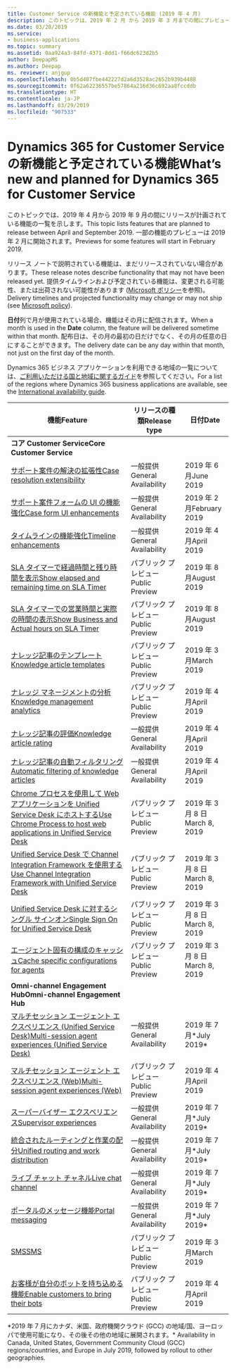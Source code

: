 ```yaml
---
title: Customer Service の新機能と予定されている機能 (2019 年 4 月)
description: このトピックは、2019 年 2 月 から 2019 年 3 月までの間にプレビューになり、2019 年 4 月から 2019 年 9 月までの間にリリース予定の機能の一覧を示します。
ms.date: 03/28/2019
ms.service:
- business-applications
ms.topic: summary
ms.assetid: 0aa924a3-84fd-4371-8dd1-f66dc623d2b5
author: DeepapMS
ms.author: Deepap
ms. reviewer: anjgup
ms.openlocfilehash: 0b5d407fbe442227d2a6d3528ac2652b939b4488
ms.sourcegitcommit: 0f62a62236557be57864a216d36c692aa8fccddb
ms.translationtype: HT
ms.contentlocale: ja-JP
ms.lasthandoff: 03/29/2019
ms.locfileid: "907533"
---
```

#  <a name="whats-new-and-planned-for-dynamics-365-for-customer-service"></a><span data-ttu-id="55be7-103">Dynamics 365 for Customer Service の新機能と予定されている機能</span><span class="sxs-lookup"><span data-stu-id="55be7-103">What’s new and planned for Dynamics 365 for Customer Service</span></span> 

<span data-ttu-id="55be7-104">このトピックでは、2019 年 4 月から 2019 年 9 月の間にリリースが計画されている機能の一覧を示します。</span><span class="sxs-lookup"><span data-stu-id="55be7-104">This topic lists features that are planned to release between April and September 2019.</span></span> <span data-ttu-id="55be7-105">一部の機能のプレビューは 2019 年 2 月に開始されます。</span><span class="sxs-lookup"><span data-stu-id="55be7-105">Previews for some features will start in February 2019.</span></span> 

<span data-ttu-id="55be7-106">リリース ノートで説明されている機能は、まだリリースされていない場合があります。</span><span class="sxs-lookup"><span data-stu-id="55be7-106">These release notes describe functionality that may not have been released yet.</span></span> <span data-ttu-id="55be7-107">提供タイムラインおよび予定されている機能は、変更される可能性、または出荷されない可能性があります ([Microsoft ポリシー](https://go.microsoft.com/fwlink/p/?linkid=2007332)を参照)。</span><span class="sxs-lookup"><span data-stu-id="55be7-107">Delivery timelines and projected functionality may change or may not ship (see [Microsoft policy](https://go.microsoft.com/fwlink/p/?linkid=2007332)).</span></span>

<span data-ttu-id="55be7-108">**日付**列で月が使用されている場合、機能はその月に配信されます。</span><span class="sxs-lookup"><span data-stu-id="55be7-108">When a month is used in the **Date** column, the feature will be delivered sometime within that month.</span></span> <span data-ttu-id="55be7-109">配布日は、その月の最初の日だけでなく、その月の任意の日にすることができます。</span><span class="sxs-lookup"><span data-stu-id="55be7-109">The delivery date can be any day within that month, not just on the first day of the month.</span></span>

<span data-ttu-id="55be7-110">Dynamics 365 ビジネス アプリケーションを利用できる地域の一覧については、[ご利用いただける国と地域に関するガイド](https://aka.ms/dynamics_365_international_availability_deck)を参照してください。</span><span class="sxs-lookup"><span data-stu-id="55be7-110">For a list of the regions where Dynamics 365 business applications are available, see the [International availability guide](https://aka.ms/dynamics_365_international_availability_deck).</span></span>


| <span data-ttu-id="55be7-111">機能</span><span class="sxs-lookup"><span data-stu-id="55be7-111">Feature</span></span>                                                                          | <span data-ttu-id="55be7-112">リリースの種類</span><span class="sxs-lookup"><span data-stu-id="55be7-112">Release type</span></span>         | <span data-ttu-id="55be7-113">日付</span><span class="sxs-lookup"><span data-stu-id="55be7-113">Date</span></span> |
|----------------------------------------------------------------------------------|----------------------|----------------------|
| <span data-ttu-id="55be7-114">**コア Customer Service**</span><span class="sxs-lookup"><span data-stu-id="55be7-114">**Core Customer Service**</span></span>       |        |        |
| [<span data-ttu-id="55be7-115">サポート案件の解決の拡張性</span><span class="sxs-lookup"><span data-stu-id="55be7-115">Case resolution extensibility</span></span>](dynamics365-customer-service/case-management-case-resolution-extensibility.md) | <span data-ttu-id="55be7-116">一般提供</span><span class="sxs-lookup"><span data-stu-id="55be7-116">General Availability</span></span> | <span data-ttu-id="55be7-117">2019 年 6 月</span><span class="sxs-lookup"><span data-stu-id="55be7-117">June 2019</span></span>            |
| [<span data-ttu-id="55be7-118">サポート案件フォームの UI の機能強化</span><span class="sxs-lookup"><span data-stu-id="55be7-118">Case form UI enhancements</span></span>](dynamics365-customer-service/customer-service-key-enhancements.md#case-form-ui-enhancements)      |  <span data-ttu-id="55be7-119">一般提供</span><span class="sxs-lookup"><span data-stu-id="55be7-119">General Availability</span></span>       |  <span data-ttu-id="55be7-120">2019 年 2 月</span><span class="sxs-lookup"><span data-stu-id="55be7-120">February 2019</span></span>      |
| [<span data-ttu-id="55be7-121">タイムラインの機能強化</span><span class="sxs-lookup"><span data-stu-id="55be7-121">Timeline enhancements</span></span>](dynamics365-customer-service/customer-service-key-enhancements.md#timeline-enhancements)    |  <span data-ttu-id="55be7-122">一般提供</span><span class="sxs-lookup"><span data-stu-id="55be7-122">General Availability</span></span>       |  <span data-ttu-id="55be7-123">2019 年 4 月</span><span class="sxs-lookup"><span data-stu-id="55be7-123">April 2019</span></span>      |
| [<span data-ttu-id="55be7-124">SLA タイマーで経過時間と残り時間を表示</span><span class="sxs-lookup"><span data-stu-id="55be7-124">Show elapsed and remaining time on SLA Timer</span></span>](dynamics365-customer-service/customer-service-key-enhancements.md#show-elapsed-and-remaining-time-on-sla-timer)    |  <span data-ttu-id="55be7-125">パブリック プレビュー</span><span class="sxs-lookup"><span data-stu-id="55be7-125">Public Preview</span></span>       |  <span data-ttu-id="55be7-126">2019 年 8 月</span><span class="sxs-lookup"><span data-stu-id="55be7-126">August 2019</span></span>      |
| [<span data-ttu-id="55be7-127">SLA タイマーでの営業時間と実際の時間の表示</span><span class="sxs-lookup"><span data-stu-id="55be7-127">Show Business and Actual hours on SLA Timer</span></span>](dynamics365-customer-service/customer-service-key-enhancements.md#show-business-and-actual-hours-on-sla-timer)   |  <span data-ttu-id="55be7-128">パブリック プレビュー</span><span class="sxs-lookup"><span data-stu-id="55be7-128">Public Preview</span></span>       |  <span data-ttu-id="55be7-129">2019 年 8 月</span><span class="sxs-lookup"><span data-stu-id="55be7-129">August 2019</span></span>      |
| [<span data-ttu-id="55be7-130">ナレッジ記事のテンプレート</span><span class="sxs-lookup"><span data-stu-id="55be7-130">Knowledge article templates</span></span>](knowledge-management/km-templates.md)                              | <span data-ttu-id="55be7-131">パブリック プレビュー</span><span class="sxs-lookup"><span data-stu-id="55be7-131">Public Preview</span></span> | <span data-ttu-id="55be7-132">2019 年 3 月</span><span class="sxs-lookup"><span data-stu-id="55be7-132">March 2019</span></span>             |
| [<span data-ttu-id="55be7-133">ナレッジ マネージメントの分析</span><span class="sxs-lookup"><span data-stu-id="55be7-133">Knowledge management analytics</span></span>](knowledge-management/km-analytics.md)                                    | <span data-ttu-id="55be7-134">パブリック プレビュー</span><span class="sxs-lookup"><span data-stu-id="55be7-134">Public Preview</span></span>       | <span data-ttu-id="55be7-135">2019 年 4 月</span><span class="sxs-lookup"><span data-stu-id="55be7-135">April 2019</span></span>             |
| [<span data-ttu-id="55be7-136">ナレッジ記事の評価</span><span class="sxs-lookup"><span data-stu-id="55be7-136">Knowledge article rating</span></span>](knowledge-management/knowledge-article-rating.md)                                | <span data-ttu-id="55be7-137">一般提供</span><span class="sxs-lookup"><span data-stu-id="55be7-137">General Availability</span></span>      | <span data-ttu-id="55be7-138">2019 年 4 月</span><span class="sxs-lookup"><span data-stu-id="55be7-138">April 2019</span></span>    |
| [<span data-ttu-id="55be7-139">ナレッジ記事の自動フィルタリング</span><span class="sxs-lookup"><span data-stu-id="55be7-139">Automatic filtering of knowledge articles</span></span>](knowledge-management/auto-filter-knowledge-articles.md)                                  | <span data-ttu-id="55be7-140">一般提供</span><span class="sxs-lookup"><span data-stu-id="55be7-140">General Availability</span></span>       | <span data-ttu-id="55be7-141">2019 年 4 月</span><span class="sxs-lookup"><span data-stu-id="55be7-141">April 2019</span></span>    |
| [<span data-ttu-id="55be7-142">Chrome プロセスを使用して Web アプリケーションを Unified Service Desk にホストする</span><span class="sxs-lookup"><span data-stu-id="55be7-142">Use Chrome Process to host web applications in Unified Service Desk</span></span>](dynamics365-customer-service/unified-service-desk/use-chrome-browser-host-web-applications.md) | <span data-ttu-id="55be7-143">パブリック プレビュー</span><span class="sxs-lookup"><span data-stu-id="55be7-143">Public  Preview</span></span> | <span data-ttu-id="55be7-144">2019 年 3 月 8 日</span><span class="sxs-lookup"><span data-stu-id="55be7-144">March 8, 2019</span></span> |
| [<span data-ttu-id="55be7-145">Unified Service Desk で Channel Integration Framework を使用する</span><span class="sxs-lookup"><span data-stu-id="55be7-145">Use Channel Integration Framework with Unified Service Desk</span></span>](dynamics365-customer-service/unified-service-desk/use-channel-integration-framework-unified-service-desk.md) | <span data-ttu-id="55be7-146">パブリック プレビュー</span><span class="sxs-lookup"><span data-stu-id="55be7-146">Public  Preview</span></span> | <span data-ttu-id="55be7-147">2019 年 3 月 8 日</span><span class="sxs-lookup"><span data-stu-id="55be7-147">March 8, 2019</span></span> |
| [<span data-ttu-id="55be7-148">Unified Service Desk に対するシングル サインオン</span><span class="sxs-lookup"><span data-stu-id="55be7-148">Single Sign On for Unified Service Desk</span></span>](dynamics365-customer-service/unified-service-desk/Single-Sign-On-for-Unified-Service-Desk.md) | <span data-ttu-id="55be7-149">パブリック プレビュー</span><span class="sxs-lookup"><span data-stu-id="55be7-149">Public  Preview</span></span> | <span data-ttu-id="55be7-150">2019 年 3 月 8 日</span><span class="sxs-lookup"><span data-stu-id="55be7-150">March 8, 2019</span></span> |
| [<span data-ttu-id="55be7-151">エージェント固有の構成のキャッシュ</span><span class="sxs-lookup"><span data-stu-id="55be7-151">Cache specific configurations for agents</span></span>](dynamics365-customer-service/unified-service-desk/Cache-specific-configurations-for-agents.md) | <span data-ttu-id="55be7-152">パブリック プレビュー</span><span class="sxs-lookup"><span data-stu-id="55be7-152">Public  Preview</span></span> | <span data-ttu-id="55be7-153">2019 年 3 月 8 日</span><span class="sxs-lookup"><span data-stu-id="55be7-153">March 8, 2019</span></span> |
| <span data-ttu-id="55be7-154">**Omni-channel Engagement Hub**</span><span class="sxs-lookup"><span data-stu-id="55be7-154">**Omni-channel Engagement Hub**</span></span>       |        |        |
| [<span data-ttu-id="55be7-155">マルチセッション エージェント エクスペリエンス (Unified Service Desk)</span><span class="sxs-lookup"><span data-stu-id="55be7-155">Multi-session agent experiences (Unified Service Desk)</span></span>](omni-channel-engagement-hub/multi-session-agent-experiences-web-usd.md) | <span data-ttu-id="55be7-156">一般提供</span><span class="sxs-lookup"><span data-stu-id="55be7-156">General Availability</span></span> | <span data-ttu-id="55be7-157">2019 年 7 月\*</span><span class="sxs-lookup"><span data-stu-id="55be7-157">July 2019\*</span></span>           |
| [<span data-ttu-id="55be7-158">マルチセッション エージェント エクスペリエンス (Web)</span><span class="sxs-lookup"><span data-stu-id="55be7-158">Multi-session agent experiences (Web)</span></span>](omni-channel-engagement-hub/multi-session-agent-experiences-web-usd.md) | <span data-ttu-id="55be7-159">パブリック プレビュー</span><span class="sxs-lookup"><span data-stu-id="55be7-159">Public Preview</span></span> | <span data-ttu-id="55be7-160">2019 年 4 月</span><span class="sxs-lookup"><span data-stu-id="55be7-160">April 2019</span></span>           |
| [<span data-ttu-id="55be7-161">スーパーバイザー エクスペリエンス</span><span class="sxs-lookup"><span data-stu-id="55be7-161">Supervisor experiences</span></span>](omni-channel-engagement-hub/supervisor-experiences.md)        | <span data-ttu-id="55be7-162">一般提供</span><span class="sxs-lookup"><span data-stu-id="55be7-162">General Availability</span></span> | <span data-ttu-id="55be7-163">2019 年 7 月\*</span><span class="sxs-lookup"><span data-stu-id="55be7-163">July 2019\*</span></span>           |
| [<span data-ttu-id="55be7-164">統合されたルーティングと作業の配分</span><span class="sxs-lookup"><span data-stu-id="55be7-164">Unified routing and work distribution</span></span>](omni-channel-engagement-hub/unified-routing-work-distribution.md)  | <span data-ttu-id="55be7-165">一般提供</span><span class="sxs-lookup"><span data-stu-id="55be7-165">General Availability</span></span> | <span data-ttu-id="55be7-166">2019 年 7 月\*</span><span class="sxs-lookup"><span data-stu-id="55be7-166">July 2019\*</span></span>           |
| [<span data-ttu-id="55be7-167">ライブ チャット チャネル</span><span class="sxs-lookup"><span data-stu-id="55be7-167">Live chat channel</span></span>](omni-channel-engagement-hub/live-chat-channel.md)         | <span data-ttu-id="55be7-168">一般提供</span><span class="sxs-lookup"><span data-stu-id="55be7-168">General Availability</span></span> | <span data-ttu-id="55be7-169">2019 年 7 月\*</span><span class="sxs-lookup"><span data-stu-id="55be7-169">July 2019\*</span></span>           |
| [<span data-ttu-id="55be7-170">ポータルのメッセージ機能</span><span class="sxs-lookup"><span data-stu-id="55be7-170">Portal messaging</span></span>](omni-channel-engagement-hub/portal-messaging.md)             | <span data-ttu-id="55be7-171">一般提供</span><span class="sxs-lookup"><span data-stu-id="55be7-171">General Availability</span></span> | <span data-ttu-id="55be7-172">2019 年 7 月\*</span><span class="sxs-lookup"><span data-stu-id="55be7-172">July 2019\*</span></span>             |
| [<span data-ttu-id="55be7-173">SMS</span><span class="sxs-lookup"><span data-stu-id="55be7-173">SMS</span></span>](omni-channel-engagement-hub/sms.md)                                | <span data-ttu-id="55be7-174">パブリック プレビュー</span><span class="sxs-lookup"><span data-stu-id="55be7-174">Public Preview</span></span>       | <span data-ttu-id="55be7-175">2019 年 3 月</span><span class="sxs-lookup"><span data-stu-id="55be7-175">March 2019</span></span>             |
| [<span data-ttu-id="55be7-176">お客様が自分のボットを持ち込める機能</span><span class="sxs-lookup"><span data-stu-id="55be7-176">Enable customers to bring their bots</span></span>](omni-channel-engagement-hub/customer-owned-bots-omni-channel-engagement-hub.md)       | <span data-ttu-id="55be7-177">パブリック プレビュー</span><span class="sxs-lookup"><span data-stu-id="55be7-177">Public Preview</span></span>       | <span data-ttu-id="55be7-178">2019 年 4 月</span><span class="sxs-lookup"><span data-stu-id="55be7-178">April 2019</span></span>             |

<span data-ttu-id="55be7-179">\*2019 年 7 月にカナダ、米国、政府機関クラウド (GCC) の地域/国、ヨーロッパで使用可能になり、その後その他の地域に展開されます。</span><span class="sxs-lookup"><span data-stu-id="55be7-179">\* Availability in Canada, United States, Government Community Cloud (GCC) regions/countries, and Europe in July 2019, followed by rollout to other geographies.</span></span>

